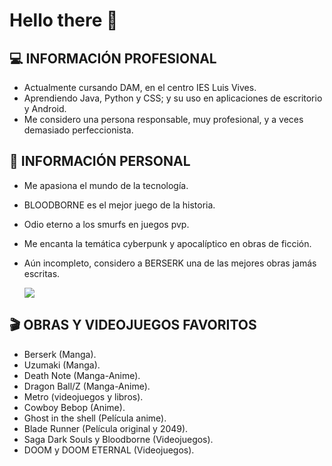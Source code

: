 # Hello there 👋

## 💻 INFORMACIÓN PROFESIONAL
  - Actualmente cursando DAM, en el centro IES Luis Vives.
  - Aprendiendo Java, Python y CSS; y su uso en aplicaciones de escritorio y Android.
  - Me considero una persona responsable, muy profesional, y a veces demasiado perfeccionista.

## 🗿 INFORMACIÓN PERSONAL
  - Me apasiona el mundo de la tecnología.
  - BLOODBORNE es el mejor juego de la historia.
  - Odio eterno a los smurfs en juegos pvp.
  - Me encanta la temática cyberpunk y apocalíptico en obras de ficción.
  - Aún incompleto, considero a BERSERK una de las mejores obras jamás escritas.
  
    ![](https://user-images.githubusercontent.com/80423737/155512481-d96f2066-3ad8-4a8f-9efa-07b2840a327b.gif)  

## 🎬 OBRAS Y VIDEOJUEGOS FAVORITOS
  - Berserk (Manga).
  - Uzumaki (Manga).
  - Death Note (Manga-Anime).
  - Dragon Ball/Z (Manga-Anime).
  - Metro (videojuegos y libros).
  - Cowboy Bebop (Anime).
  - Ghost in the shell (Película anime).
  - Blade Runner (Película original y 2049).
  - Saga Dark Souls y Bloodborne (Videojuegos).
  - DOOM y DOOM ETERNAL (Videojuegos).

  
<!--
**Mario999X/Mario999X** is a ✨ _special_ ✨ repository because its `README.md` (this file) appears on your GitHub profile.

Here are some ideas to get you started:

- 🔭 I’m currently working on ...
- 🌱 I’m currently learning ...
- 👯 I’m looking to collaborate on ...
- 🤔 I’m looking for help with ...
- 💬 Ask me about ...
- 📫 How to reach me: ...
- 😄 Pronouns: ...
- ⚡ Fun fact: ...
-->



